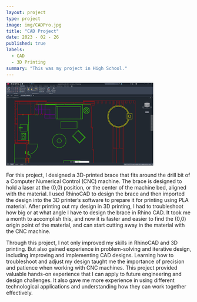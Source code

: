 ```yaml
---
layout: project
type: project
image: img/CADPro.jpg
title: "CAD Project"
date: 2023 - 02 - 26
published: true
labels:
  - CAD
  - 3D Printing 
summary: "This was my project in High School."
---
```


<div class="text-center p-4">
  <img width="400px" src="../img/CAD.jpg" class="img-thumbnail" >
</div>

For this project, I designed a 3D-printed brace that fits around the drill bit of a Computer Numerical Control (CNC) machine. The brace is designed to hold a laser at the (0,0) position, or the center of the machine bed, aligned with the material. I used RhinoCAD to design the brace and then imported the design into the 3D printer’s software to prepare it for printing using PLA material. After printing out my design in 3D printing, I had to troubleshoot how big or at what angle I have to design the brace in Rhino CAD. It took me a month to accomplish this, and now it is faster and easier to find the (0,0) origin point of the material, and can start cutting away in the material with the CNC machine. 

Through this project, I not only improved my skills in RhinoCAD and 3D printing. But also gained experience in problem-solving and iterative design, including improving and implementing CAD designs. Learning how to troubleshoot and adjust my design taught me the importance of precision and patience when working with CNC machines. This project provided valuable hands-on experience that I can apply to future engineering and design challenges. It also gave me more experience in using different technological applications and understanding how they can work together effectively.
